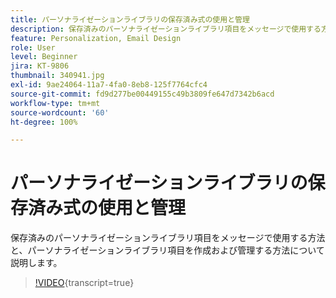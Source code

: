 ```yaml
---
title: パーソナライゼーションライブラリの保存済み式の使用と管理
description: 保存済みのパーソナライゼーションライブラリ項目をメッセージで使用する方法と、パーソナライゼーションライブラリ項目を作成および管理する方法について説明します。
feature: Personalization, Email Design
role: User
level: Beginner
jira: KT-9806
thumbnail: 340941.jpg
exl-id: 9ae24064-11a7-4fa0-8eb8-125f7764cfc4
source-git-commit: fd9d277be00449155c49b3809fe647d7342b6acd
workflow-type: tm+mt
source-wordcount: '60'
ht-degree: 100%

---
```


# パーソナライゼーションライブラリの保存済み式の使用と管理

保存済みのパーソナライゼーションライブラリ項目をメッセージで使用する方法と、パーソナライゼーションライブラリ項目を作成および管理する方法について説明します。

>[!VIDEO](https://video.tv.adobe.com/v/344987?quality=12&learn=on&captions=jpn){transcript=true}
